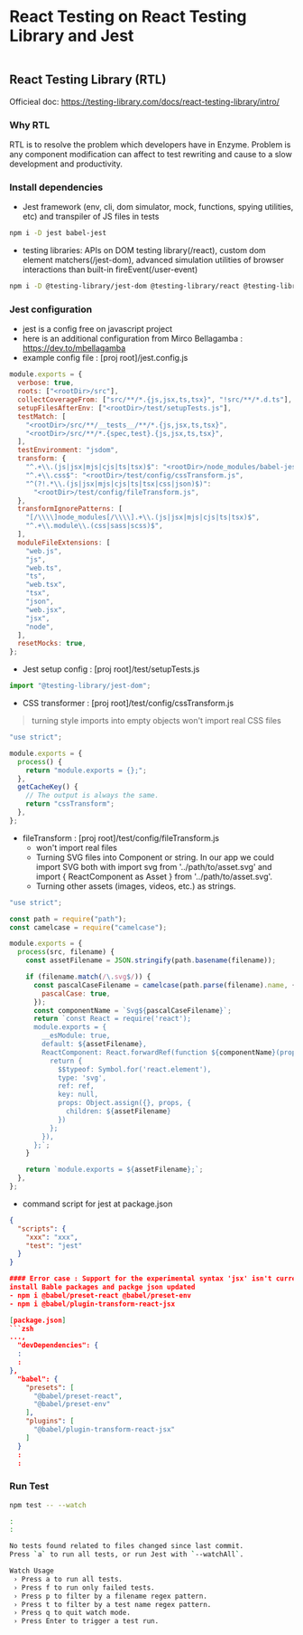 # React Testing on React Testing Library and Jest
```zsh
```

## React Testing Library (RTL)
Officieal doc: https://testing-library.com/docs/react-testing-library/intro/

### Why RTL
RTL is to resolve the problem which developers have in Enzyme. 
Problem is any component modification can affect to test rewriting and cause to a slow development and productivity.

### Install dependencies
- Jest framework (env, cli, dom simulator, mock, functions, spying utilities, etc) and transpiler of JS files in tests
```zsh
npm i -D jest babel-jest
```

- testing libraries: APIs on DOM testing library(/react), custom dom element matchers(/jest-dom), advanced simulation utilities of browser interactions than built-in fireEvent(/user-event) 
```zsh
npm i -D @testing-library/jest-dom @testing-library/react @testing-library/user-event
```

### Jest configuration
- jest is a config free on javascript project
- here is an additional configuration from Mirco Bellagamba : https://dev.to/mbellagamba
- example config file : [proj root]/jest.config.js
```js
module.exports = {
  verbose: true,
  roots: ["<rootDir>/src"],
  collectCoverageFrom: ["src/**/*.{js,jsx,ts,tsx}", "!src/**/*.d.ts"],
  setupFilesAfterEnv: ["<rootDir>/test/setupTests.js"],
  testMatch: [
    "<rootDir>/src/**/__tests__/**/*.{js,jsx,ts,tsx}",
    "<rootDir>/src/**/*.{spec,test}.{js,jsx,ts,tsx}",
  ],
  testEnvironment: "jsdom",
  transform: {
    "^.+\\.(js|jsx|mjs|cjs|ts|tsx)$": "<rootDir>/node_modules/babel-jest",
    "^.+\\.css$": "<rootDir>/test/config/cssTransform.js",
    "^(?!.*\\.(js|jsx|mjs|cjs|ts|tsx|css|json)$)":
      "<rootDir>/test/config/fileTransform.js",
  },
  transformIgnorePatterns: [
    "[/\\\\]node_modules[/\\\\].+\\.(js|jsx|mjs|cjs|ts|tsx)$",
    "^.+\\.module\\.(css|sass|scss)$",
  ],
  moduleFileExtensions: [
    "web.js",
    "js",
    "web.ts",
    "ts",
    "web.tsx",
    "tsx",
    "json",
    "web.jsx",
    "jsx",
    "node",
  ],
  resetMocks: true,
};
```

- Jest setup config : [proj root]/test/setupTests.js
```js
import "@testing-library/jest-dom";
```

- CSS transformer : [proj root]/test/config/cssTransform.js
> turning style imports into empty objects
> won't import real CSS files
```js
"use strict";

module.exports = {
  process() {
    return "module.exports = {};";
  },
  getCacheKey() {
    // The output is always the same.
    return "cssTransform";
  },
};
```

- fileTransform : [proj root]/test/config/fileTransform.js
  - won't import real files 
  - Turning SVG files into Component or string. In our app we could import SVG both with import svg from '../path/to/asset.svg' and import { ReactComponent as Asset } from '../path/to/asset.svg'.
  - Turning other assets (images, videos, etc.) as strings. 
```js
"use strict";

const path = require("path");
const camelcase = require("camelcase");

module.exports = {
  process(src, filename) {
    const assetFilename = JSON.stringify(path.basename(filename));

    if (filename.match(/\.svg$/)) {
      const pascalCaseFilename = camelcase(path.parse(filename).name, {
        pascalCase: true,
      });
      const componentName = `Svg${pascalCaseFilename}`;
      return `const React = require('react');
      module.exports = {
        __esModule: true,
        default: ${assetFilename},
        ReactComponent: React.forwardRef(function ${componentName}(props, ref) {
          return {
            $$typeof: Symbol.for('react.element'),
            type: 'svg',
            ref: ref,
            key: null,
            props: Object.assign({}, props, {
              children: ${assetFilename}
            })
          };
        }),
      };`;
    }

    return `module.exports = ${assetFilename};`;
  },
};
```

- command script for jest at package.json
```json
{
  "scripts": {
    "xxx": "xxx",
    "test": "jest"
  }
}

#### Error case : Support for the experimental syntax 'jsx' isn't currently enabled
install Bable packages and packge json updated
- npm i @babel/preset-react @babel/preset-env
- npm i @babel/plugin-transform-react-jsx

[package.json]
```zsh
...,
  "devDependencies": {
  :
  :
},
  "babel": {
    "presets": [
      "@babel/preset-react",
      "@babel/preset-env"
    ],
    "plugins": [
      "@babel/plugin-transform-react-jsx"
    ]
  }
  :
  :
```

### Run Test
```zsh
npm test -- --watch

:
:

No tests found related to files changed since last commit.
Press `a` to run all tests, or run Jest with `--watchAll`.

Watch Usage
 › Press a to run all tests.
 › Press f to run only failed tests.
 › Press p to filter by a filename regex pattern.
 › Press t to filter by a test name regex pattern.
 › Press q to quit watch mode.
 › Press Enter to trigger a test run.

```

